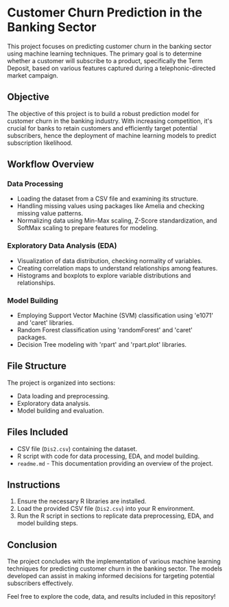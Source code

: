 # Customer Churn Prediction in the Banking Sector

This project focuses on predicting customer churn in the banking sector using machine learning techniques. The primary goal is to determine whether a customer will subscribe to a product, specifically the Term Deposit, based on various features captured during a telephonic-directed market campaign.

## Objective

The objective of this project is to build a robust prediction model for customer churn in the banking industry. With increasing competition, it's crucial for banks to retain customers and efficiently target potential subscribers, hence the deployment of machine learning models to predict subscription likelihood.

## Workflow Overview

### Data Processing
- Loading the dataset from a CSV file and examining its structure.
- Handling missing values using packages like Amelia and checking missing value patterns.
- Normalizing data using Min-Max scaling, Z-Score standardization, and SoftMax scaling to prepare features for modeling.

### Exploratory Data Analysis (EDA)
- Visualization of data distribution, checking normality of variables.
- Creating correlation maps to understand relationships among features.
- Histograms and boxplots to explore variable distributions and relationships.

### Model Building
- Employing Support Vector Machine (SVM) classification using 'e1071' and 'caret' libraries.
- Random Forest classification using 'randomForest' and 'caret' packages.
- Decision Tree modeling with 'rpart' and 'rpart.plot' libraries.

## File Structure

The project is organized into sections:
- Data loading and preprocessing.
- Exploratory data analysis.
- Model building and evaluation.

## Files Included
- CSV file (`Dis2.csv`) containing the dataset.
- R script with code for data processing, EDA, and model building.
- `readme.md` - This documentation providing an overview of the project.

## Instructions
1. Ensure the necessary R libraries are installed.
2. Load the provided CSV file (`Dis2.csv`) into your R environment.
3. Run the R script in sections to replicate data preprocessing, EDA, and model building steps.

## Conclusion

The project concludes with the implementation of various machine learning techniques for predicting customer churn in the banking sector. The models developed can assist in making informed decisions for targeting potential subscribers effectively.

Feel free to explore the code, data, and results included in this repository!

